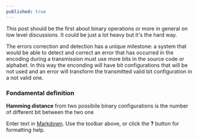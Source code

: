 ```yaml
---
published: true
---
```

This post should be the first about binary operations or more in general on low level discussions. It could be just a lot heavy but it's the hard way.

The errors correction and detection has a unique milestone: a system that would be able to detect and correct
an error that has occurred in the encoding during a transmission must use more bits in the source code or alphabet.
In this way the enconding will have bit configurations that will be not used and an error will transform the
transmitted valid bit configuration in a not valid one.

### Fondamental definition

**Hamming distance** from two possibile binary configurations is the number of different bit between the two one


Enter text in [Markdown](http://daringfireball.net/projects/markdown/). Use the toolbar above, or click the **?** button for formatting help.
